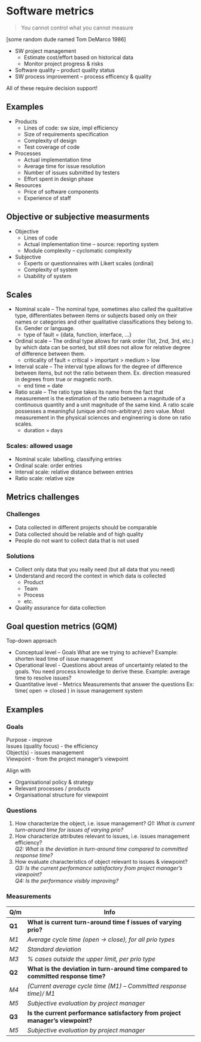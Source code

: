 # Software metrics

> You cannot control what you cannot measure

[some random dude named Tom DeMarco 1986]

* SW project management
  * Estimate cost/effort based on historical data
  * Monitor project progress & risks
* Software quality – product quality status
* SW process improvement – process efficency & quality

All of these require decision support!

## Examples
* Products
  * Lines of code: sw size, impl efficiency
  * Size of requirements specification
  * Complexity of design
  * Test coverage of code
* Processes
  * Actual implementation time
  * Average time for issue resolution
  * Number of issues submitted by testers
  * Effort spent in design phase
* Resources
  * Price of software components
  * Experience of staff

## Objective or subjective measurments
* Objective
  * Lines of code
  * Actual implementation time – source: reporting system
  * Module complexity – cyclomatic complexity
* Subjective
  * Experts or questionnaires with Likert scales (ordinal)
  * Complexity of system
  * Usability of system

## Scales
* Nominal scale – The nominal type, sometimes also called the qualitative type, 
  differentiates between items or subjects based only on their names or categories 
  and other qualitative classifications they belong to. Ex. Gender or language.
  * type of fault = {data, function, interface, …}
* Ordinal scale – The ordinal type allows for rank order (1st, 2nd, 3rd, etc.) 
  by which data can be sorted, but still does not allow for relative degree of difference between them. 
  * criticality of fault = critical > important > medium > low
* Interval scale – The interval type allows for the degree of difference between items, 
  but not the ratio between them. Ex. direction measured in degrees from true or magnetic north.
  * end time = date
* Ratio scale – The ratio type takes its name from the fact that measurement is the 
  estimation of the ratio between a magnitude of a continuous quantity and a unit 
  magnitude of the same kind. A ratio scale possesses a meaningful (unique and non-arbitrary) 
  zero value. Most measurement in the physical sciences and engineering is done on ratio scales. 
  * duration = days

### Scales: allowed usage
* Nominal scale: labelling, classifying entries
* Ordinal scale: order entries
* Interval scale: relative distance between entries
* Ratio scale: relative size

## Metrics challenges

### Challenges
* Data collected in diﬀerent projects should be comparable
* Data collected should be reliable and of high quality
* People do not want to collect data that is not used
### Solutions
* Collect only data that you really need (but all data that you need)
* Understand and record the context in which data is collected
  * Product
  * Team
  * Process
  * etc.
* Quality assurance for data collection

## Goal question metrics (GQM)
Top-down approach
* Conceptual level – Goals
  What are we trying to achieve?
  Example: shorten lead time of issue management
* Operational level - Questions
  about areas of uncertainty related to the goals. You
  need process knowledge to derive these.
  Example: average time to resolve issues?
* Quantitative level - Metrics
  Measurements that answer the questions
  Ex: time( open → closed ) in issue management system

## Examples

### Goals
Purpose - improve  
Issues (quality focus) -  the efficiency  
Object(s) - issues management  
Viewpoint - from the project manager’s viewpoint

Align with  
* Organisational policy & strategy
* Relevant processes / products
* Organisational structure for viewpoint

### Questions
1. How characterize the object, i.e. issue management?
  *Q1: What is current turn-around time for issues of varying prio?*
2. How characterize attributes relevant to issues, i.e. issues management efficiency?  
  *Q2: What is the deviation in turn-around time compared to committed response time?*
3. How evaluate characteristics of object relevant to issues & viewpoint?
  *Q3: Is the current performance satisfactory from project manager’s viewpoint?*  
  *Q4: Is the performance visibly improving?*

### Measurements
Q/m | Info
--- | ---
**Q1** | **What is current turn-around time f issues of varying prio?**
*M1* | *Average cycle time (open → close), for all prio types*
*M2* | *Standard deviation*
*M3* | *% cases outside the upper limit, per prio type*
**Q2** | **What is the deviation in turn-around time compared to committed response time?**
*M4* | *(Current average cycle time (M1) – Committed response time)/ M1*
*M5* | *Subjective evaluation by project manager*
**Q3** | **Is the current performance satisfactory from project manager’s viewpoint?**
*M5* | *Subjective evaluation by project manager*

